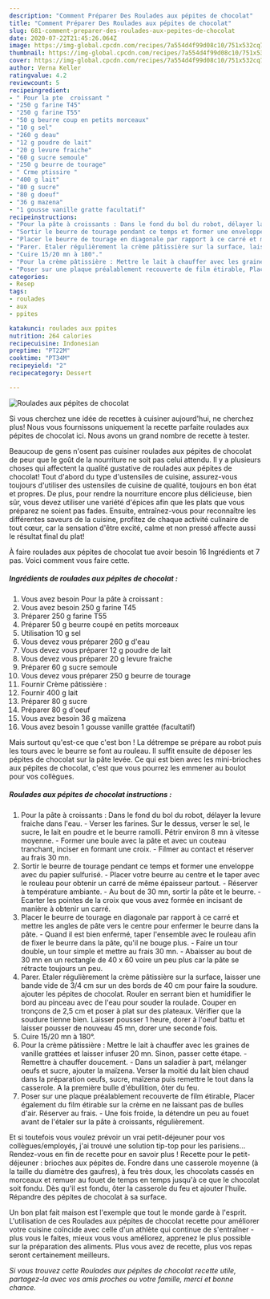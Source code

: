 ```yaml
---
description: "Comment Préparer Des Roulades aux pépites de chocolat"
title: "Comment Préparer Des Roulades aux pépites de chocolat"
slug: 681-comment-preparer-des-roulades-aux-pepites-de-chocolat
date: 2020-07-22T21:45:26.064Z
image: https://img-global.cpcdn.com/recipes/7a554d4f99d08c10/751x532cq70/roulades-aux-pepites-de-chocolat-photo-principale-de-la-recette.jpg
thumbnail: https://img-global.cpcdn.com/recipes/7a554d4f99d08c10/751x532cq70/roulades-aux-pepites-de-chocolat-photo-principale-de-la-recette.jpg
cover: https://img-global.cpcdn.com/recipes/7a554d4f99d08c10/751x532cq70/roulades-aux-pepites-de-chocolat-photo-principale-de-la-recette.jpg
author: Verna Keller
ratingvalue: 4.2
reviewcount: 5
recipeingredient:
- " Pour la pte  croissant "
- "250 g farine T45"
- "250 g farine T55"
- "50 g beurre coup en petits morceaux"
- "10 g sel"
- "260 g deau"
- "12 g poudre de lait"
- "20 g levure fraiche"
- "60 g sucre semoule"
- "250 g beurre de tourage"
- " Crme ptissire "
- "400 g lait"
- "80 g sucre"
- "80 g doeuf"
- "36 g mazena"
- "1 gousse vanille gratte facultatif"
recipeinstructions:
- "Pour la pâte à croissants : Dans le fond du bol du robot, délayer la levure fraiche dans l&#39;eau. Verser les farines. Sur le dessus, verser le sel, le sucre, le lait en poudre et le beurre ramolli. Pétrir environ 8 mn à vitesse moyenne. Former une boule avec la pâte et avec un couteau tranchant, inciser en formant une croix. Filmer au contact et réserver au frais 30 mn."
- "Sortir le beurre de tourage pendant ce temps et former une enveloppe avec du papier sulfurisé. Placer votre beurre au centre et le taper avec le rouleau pour obtenir un carré de même épaisseur partout. Réserver à température ambiante. Au bout de 30 mn, sortir la pâte et le beurre. Ecarter les pointes de la croix que vous avez formée en incisant de manière à obtenir un carré."
- "Placer le beurre de tourage en diagonale par rapport à ce carré et mettre les angles de pâte vers le centre pour enfermer le beurre dans la pâte. Quand il est bien enfermé, taper l&#39;ensemble avec le rouleau afin de fixer le beurre dans la pâte, qu&#39;il ne bouge plus. Faire un tour double, un tour simple et mettre au frais 30 mn. Abaisser au bout de 30 mn en un rectangle de 40 x 60 voire un peu plus car la pâte se rétracte toujours un peu."
- "Parer. Etaler régulièrement la crème pâtissière sur la surface, laisser une bande vide de 3/4 cm sur un des bords de 40 cm pour faire la soudure. ajouter les pépites de chocolat. Rouler en serrant bien et humidifier le bord au pinceau avec de l&#39;eau pour souder la roulade. Couper en tronçons de 2,5 cm et poser à plat sur des plateaux. Vérifier que la soudure tienne bien. Laisser pousser 1 heure, dorer à l&#39;oeuf battu et laisser pousser de nouveau 45 mn, dorer une seconde fois."
- "Cuire 15/20 mn à 180°."
- "Pour la crème pâtissière : Mettre le lait à chauffer avec les graines de vanille grattées et laisser infuser 20 mn. Sinon, passer cette étape. Remettre à chauffer doucement. Dans un saladier à part, mélanger oeufs et sucre, ajouter la maïzena. Verser la moitié du lait bien chaud dans la préparation oeufs, sucre, maïzena puis remettre le tout dans la casserole. A la première bulle d&#39;ébullition, ôter du feu."
- "Poser sur une plaque préalablement recouverte de film étirable, Placer également du film étirable sur la crème en ne laissant pas de bulles d&#39;air. Réserver au frais. Une fois froide, la détendre un peu au fouet avant de l&#39;étaler sur la pâte à croissants, régulièrement."
categories:
- Resep
tags:
- roulades
- aux
- ppites

katakunci: roulades aux ppites 
nutrition: 264 calories
recipecuisine: Indonesian
preptime: "PT22M"
cooktime: "PT34M"
recipeyield: "2"
recipecategory: Dessert

---
```



![Roulades aux pépites de chocolat](https://img-global.cpcdn.com/recipes/7a554d4f99d08c10/751x532cq70/roulades-aux-pepites-de-chocolat-photo-principale-de-la-recette.jpg)

Si vous cherchez une idée de recettes à cuisiner aujourd'hui, ne cherchez plus! Nous vous fournissons uniquement la recette parfaite roulades aux pépites de chocolat ici. Nous avons un grand nombre de recette à tester.

Beaucoup de gens n'osent pas cuisiner roulades aux pépites de chocolat de peur que le goût de la nourriture ne soit pas celui attendu. Il y a plusieurs choses qui affectent la qualité gustative de roulades aux pépites de chocolat! Tout d'abord du type d'ustensiles de cuisine, assurez-vous toujours d'utiliser des ustensiles de cuisine de qualité, toujours en bon état et propres. De plus, pour rendre la nourriture encore plus délicieuse, bien sûr, vous devez utiliser une variété d'épices afin que les plats que vous préparez ne soient pas fades. Ensuite, entraînez-vous pour reconnaître les différentes saveurs de la cuisine, profitez de chaque activité culinaire de tout cœur, car la sensation d'être excité, calme et non pressé affecte aussi le résultat final du plat!

<!--inarticleads1-->

À faire roulades aux pépites de chocolat tue avoir besoin 16 Ingrédients et 7 pas. Voici comment vous faire cette.

##### Ingrédients de roulades aux pépites de chocolat :

1. Vous avez besoin  Pour la pâte à croissant :
1. Vous avez besoin 250 g farine T45
1. Préparer 250 g farine T55
1. Préparer 50 g beurre coupé en petits morceaux
1. Utilisation 10 g sel
1. Vous devez vous préparer 260 g d&#39;eau
1. Vous devez vous préparer 12 g poudre de lait
1. Vous devez vous préparer 20 g levure fraiche
1. Préparer 60 g sucre semoule
1. Vous devez vous préparer 250 g beurre de tourage
1. Fournir  Crème pâtissière :
1. Fournir 400 g lait
1. Préparer 80 g sucre
1. Préparer 80 g d&#39;oeuf
1. Vous avez besoin 36 g maïzena
1. Vous avez besoin 1 gousse vanille grattée (facultatif)


Mais surtout qu&#39;est-ce que c&#39;est bon ! La détrempe se prépare au robot puis les tours avec le beurre se font au rouleau. Il suffit ensuite de déposer les pépites de chocolat sur la pâte levée. Ce qui est bien avec les mini-brioches aux pépites de chocolat, c&#39;est que vous pourrez les emmener au boulot pour vos collègues. 

<!--inarticleads2-->

##### Roulades aux pépites de chocolat instructions :

1. Pour la pâte à croissants : Dans le fond du bol du robot, délayer la levure fraiche dans l&#39;eau. - Verser les farines. Sur le dessus, verser le sel, le sucre, le lait en poudre et le beurre ramolli. Pétrir environ 8 mn à vitesse moyenne. - Former une boule avec la pâte et avec un couteau tranchant, inciser en formant une croix. - Filmer au contact et réserver au frais 30 mn.
1. Sortir le beurre de tourage pendant ce temps et former une enveloppe avec du papier sulfurisé. - Placer votre beurre au centre et le taper avec le rouleau pour obtenir un carré de même épaisseur partout. - Réserver à température ambiante. - Au bout de 30 mn, sortir la pâte et le beurre. - Ecarter les pointes de la croix que vous avez formée en incisant de manière à obtenir un carré.
1. Placer le beurre de tourage en diagonale par rapport à ce carré et mettre les angles de pâte vers le centre pour enfermer le beurre dans la pâte. - Quand il est bien enfermé, taper l&#39;ensemble avec le rouleau afin de fixer le beurre dans la pâte, qu&#39;il ne bouge plus. - Faire un tour double, un tour simple et mettre au frais 30 mn. - Abaisser au bout de 30 mn en un rectangle de 40 x 60 voire un peu plus car la pâte se rétracte toujours un peu.
1. Parer. Etaler régulièrement la crème pâtissière sur la surface, laisser une bande vide de 3/4 cm sur un des bords de 40 cm pour faire la soudure. ajouter les pépites de chocolat. Rouler en serrant bien et humidifier le bord au pinceau avec de l&#39;eau pour souder la roulade. Couper en tronçons de 2,5 cm et poser à plat sur des plateaux. Vérifier que la soudure tienne bien. Laisser pousser 1 heure, dorer à l&#39;oeuf battu et laisser pousser de nouveau 45 mn, dorer une seconde fois.
1. Cuire 15/20 mn à 180°.
1. Pour la crème pâtissière : Mettre le lait à chauffer avec les graines de vanille grattées et laisser infuser 20 mn. Sinon, passer cette étape. - Remettre à chauffer doucement. - Dans un saladier à part, mélanger oeufs et sucre, ajouter la maïzena. Verser la moitié du lait bien chaud dans la préparation oeufs, sucre, maïzena puis remettre le tout dans la casserole. A la première bulle d&#39;ébullition, ôter du feu.
1. Poser sur une plaque préalablement recouverte de film étirable, Placer également du film étirable sur la crème en ne laissant pas de bulles d&#39;air. Réserver au frais. - Une fois froide, la détendre un peu au fouet avant de l&#39;étaler sur la pâte à croissants, régulièrement.


Et si toutefois vous voulez prévoir un vrai petit-déjeuner pour vos collègues/employés, j&#39;ai trouvé une solution tip-top pour les parisiens… Rendez-vous en fin de recette pour en savoir plus ! Recette pour le petit-déjeuner : brioches aux pépites de. Fondre dans une casserole moyenne (à la taille du diamètre des gaufres), à feu très doux, les chocolats cassés en morceaux et remuer au fouet de temps en temps jusqu&#39;à ce que le chocolat soit fondu. Dès qu&#39;il est fondu, ôter la casserole du feu et ajouter l&#39;huile. Répandre des pépites de chocolat à sa surface. 

<!--inarticleads1-->

<p>
Un bon plat fait maison est l'exemple que tout le monde garde à l'esprit. L'utilisation de ces Roulades aux pépites de chocolat recette pour améliorer votre cuisine coïncide avec celle d'un athlète qui continue de s'entraîner - plus vous le faites, mieux vous vous améliorez, apprenez le plus possible sur la préparation des aliments. Plus vous avez de recette, plus vos repas seront certainement meilleurs.
</p>

<p>
<i>Si vous trouvez cette Roulades aux pépites de chocolat recette utile, partagez-la avec vos amis proches ou votre famille, merci et bonne chance.</i>
</p>
